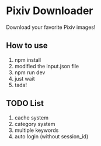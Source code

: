 # Pixiv Downloader

Download your favorite Pixiv images!  

## How to use

1. npm install  
2. modified the input.json file  
3. npm run dev  
4. just wait  
5. tada!

## TODO List
1. cache system  
2. category system  
3. multiple keywords  
4. auto login (without session_id)
